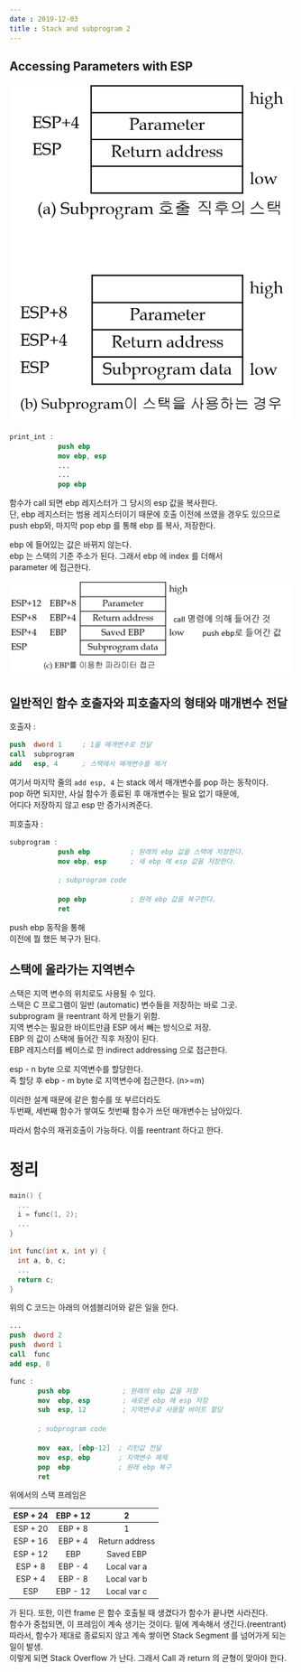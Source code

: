 ```yaml
---
date : 2019-12-03
title : Stack and subprogram 2
---
```


## Accessing Parameters with ESP

![esp](./img/esp.png)

```nasm
print_int : 
            push ebp
            mov ebp, esp
            ...
            ...
            pop ebp
```

함수가 call 되면 ebp 레지스터가 그 당시의 esp 값을 복사한다.  
단, ebp 레지스터는 범용 레지스터이기 때문에 호출 이전에 쓰였을 경우도 있으므로  
push ebp와, 마지막 pop ebp 를 통해 ebp 를 복사, 저장한다.  

ebp 에 들어있는 값은 바뀌지 않는다.  
ebp 는 스택의 기준 주소가 된다. 그래서 ebp 에 index 를 더해서  
parameter 에 접근한다.  

![ebp](./img/ebp.png)


## 일반적인 함수 호출자와 피호출자의 형태와 매개변수 전달  

호출자 :  
```nasm
push  dword 1     ; 1을 매개변수로 전달
call  subprogram  
add   esp, 4      ; 스택에서 매개변수를 제거
```

여기서 마지막 줄의 `add esp, 4` 는 stack 에서 매개변수를 pop 하는 동작이다.    
pop 하면 되지만, 사실 함수가 종료된 후 매개변수는 필요 없기 때문에,  
어디다 저장하지 않고 esp 만 증가시켜준다.  


피호출자 :  
```nasm
subprogram : 
            push ebp          ; 원래의 ebp 값을 스택에 저장한다.
            mov ebp, esp      ; 새 ebp 에 esp 값을 저장한다.
            
            ; subprogram code
            
            pop ebp           ; 원래 ebp 값을 복구한다.
            ret
```

push ebp 동작을 통해  
이전에 뭘 했든 복구가 된다.  



## 스택에 올라가는 지역변수

스택은 지역 변수의 위치로도 사용될 수 있다.  
스택은 C 프로그램이 일반 (automatic) 변수들을 저장하는 바로 그곳.  
subprogram 을 reentrant 하게 만들기 위함.  
지역 변수는 필요한 바이트만큼 ESP 에서 빼는 방식으로 저장.  
EBP 의 값이 스택에 들어간 직후 저장이 된다.  
EBP 레지스터를 베이스로 한 indirect addressing 으로 접근한다.  

esp - n byte 으로 지역변수를 할당한다.  
즉 할당 후 ebp - m byte 로 지역변수에 접근한다. (n>=m)   

이러한 설계 때문에 같은 함수를 또 부르더라도  
두번째, 세번째 함수가 쌓여도 첫번째 함수가 쓰던 매개변수는 남아있다.  

따라서 함수의 재귀호출이 가능하다. 이를 reentrant 하다고 한다.  



# 정리

```c
main() {
  ...
  i = func(1, 2);
  ...
}
```

```c
int func(int x, int y) {
  int a, b, c;
  ...
  return c;
}
```

위의 C 코드는 아래의 어셈블리어와 같은 일을 한다.  



```nasm
...
push  dword 2
push  dword 1
call  func
add esp, 8
```

```nasm
func :
       push ebp             ; 원래의 ebp 값을 저장
       mov  ebp, esp        ; 새로운 ebp 에 esp 저장
       sub  esp, 12         ; 지역변수로 사용할 바이트 할당
            
       ; subprogram code
            
       mov  eax, [ebp-12]  ; 리턴값 전달
       mov  esp, ebp       ; 지역변수 해제
       pop  ebp            ; 원래 ebp 복구
       ret
```


위에서의 스택 프레임은  

|ESP + 24|EBP + 12|2|
|:---:|:---:|:---:|
|ESP + 20|EBP + 8|1|
|ESP + 16|EBP + 4|Return address|
|ESP + 12|EBP|Saved EBP|
|ESP + 8|EBP - 4|Local var a|
|ESP + 4|EBP - 8|Local var b|
|ESP|EBP - 12|Local var c|

가 된다. 또한, 이런 frame 은 함수 호출될 때 생겼다가 함수가 끝나면 사라진다.  
함수가 중첩되면, 이 프레임이 계속 생기는 것이다. 밑에 계속해서 생긴다.(reentrant)   
따라서, 함수가 제대로 종료되지 않고 계속 쌓이면 Stack Segment 를 넘어가게 되는 일이 발생.  
이렇게 되면 Stack Overflow 가 난다. 그래서 Call 과 return 의 균형이 맞아야 한다.  



